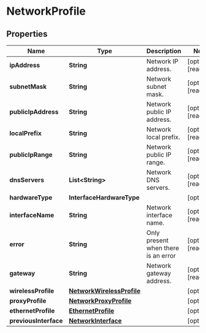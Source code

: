 

# NetworkProfile


## Properties

| Name | Type | Description | Notes |
|------------ | ------------- | ------------- | -------------|
|**ipAddress** | **String** | Network IP address. |  [optional] [readonly] |
|**subnetMask** | **String** | Network subnet mask. |  [optional] [readonly] |
|**publicIpAddress** | **String** | Network public IP address. |  [optional] [readonly] |
|**localPrefix** | **String** | Network local prefix. |  [optional] [readonly] |
|**publicIpRange** | **String** | Network public IP range. |  [optional] [readonly] |
|**dnsServers** | **List&lt;String&gt;** | Network DNS servers. |  [optional] [readonly] |
|**hardwareType** | **InterfaceHardwareType** |  |  [optional] |
|**interfaceName** | **String** | Network interface name. |  [optional] [readonly] |
|**error** | **String** | Only present when there is an error |  [optional] [readonly] |
|**gateway** | **String** | Network gateway address. |  [optional] [readonly] |
|**wirelessProfile** | [**NetworkWirelessProfile**](NetworkWirelessProfile.md) |  |  [optional] |
|**proxyProfile** | [**NetworkProxyProfile**](NetworkProxyProfile.md) |  |  [optional] |
|**ethernetProfile** | [**EthernetProfile**](EthernetProfile.md) |  |  [optional] |
|**previousInterface** | [**NetworkInterface**](NetworkInterface.md) |  |  [optional] |



